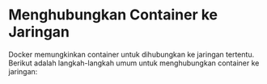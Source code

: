 # Menghubungkan Container ke Jaringan

Docker memungkinkan container untuk dihubungkan ke jaringan tertentu. Berikut adalah langkah-langkah umum untuk menghubungkan container ke jaringan: